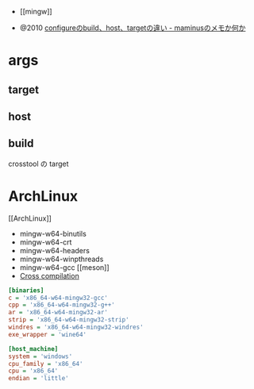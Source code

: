 - [[mingw]]

- @2010 [configureのbuild、host、targetの違い - maminusのメモか何か](https://maminus.hatenadiary.org/entry/20100129/1264781242)

# args
## target
## host
## build
crosstool の target

# ArchLinux
[[ArchLinux]]
- mingw-w64-binutils
- mingw-w64-crt
- mingw-w64-headers
- mingw-w64-winpthreads
- mingw-w64-gcc
[[meson]]
- [Cross compilation](https://mesonbuild.com/Cross-compilation.html)

```meson.ini
[binaries]
c = 'x86_64-w64-mingw32-gcc'
cpp = 'x86_64-w64-mingw32-g++'
ar = 'x86_64-w64-mingw32-ar'
strip = 'x86_64-w64-mingw32-strip'
windres = 'x86_64-w64-mingw32-windres'
exe_wrapper = 'wine64'

[host_machine]
system = 'windows'
cpu_family = 'x86_64'
cpu = 'x86_64'
endian = 'little'
```
